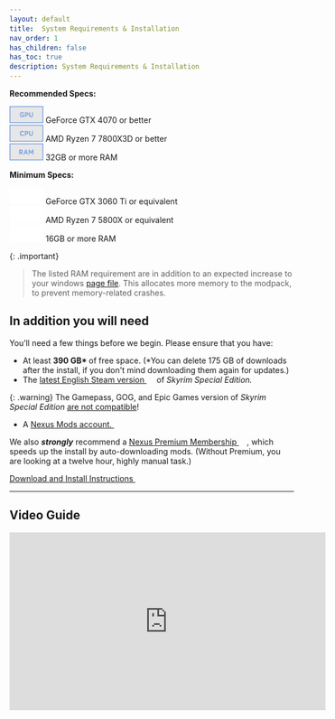 ```yaml
---
layout: default
title:  System Requirements & Installation
nav_order: 1
has_children: false
has_toc: true
description: System Requirements & Installation
---
```


<div class="minimum-specs">
	<div class="specs">
		<p class="section"><strong>Recommended Specs:</strong></p>
		<div class="component">
			<img src="/Assets/svgs/GPU - Recommended.svg" loading="lazy" alt="Blue GPU icon" width="60" style="filter: contrast(45%) brightness(125%);"> <span> GeForce GTX 4070 or better</span>
		</div>
		<div class="component">
			<img src="/Assets/svgs/CPU - Recommended.svg" loading="lazy" alt="Blue CPU icon" width="60" style="filter: contrast(45%) brightness(125%);"> <span> AMD Ryzen 7 7800X3D or better</span>
		</div>
		<div class="component">
			<img src="/Assets/svgs/RAM - Recommended.svg" loading="lazy" alt="Blue RAM icon" width="60" style="filter: contrast(45%) brightness(125%);"> <span> 32GB or more RAM</span>
		</div>
	</div>
	<div class="specs">
		<p class="section"><strong>Minimum Specs:</strong></p>
		<div class="component">
			<img src="/Assets/svgs/GPU - Minimum.svg" loading="lazy" alt="Grey GPU icon" width="60" style="filter: contrast(45%) brightness(200%);">
			<span> GeForce GTX 3060 Ti or equivalent</span>
		</div>
		<div class="component">
			<img src="/Assets/svgs/CPU - Minimum.svg" loading="lazy" alt="Grey CPU icon" width="60" style="filter: contrast(45%) brightness(200%);">
			<span> AMD Ryzen 7 5800X or equivalent</span>
		</div>
		<div class="component">
			<img src="/Assets/svgs/RAM - Minimum.svg" loading="lazy" alt="Grey RAM icon" width="60" style="filter: contrast(45%) brightness(200%);">
			<span> 16GB or more RAM</span>
		</div>
	</div>
</div>

{: .important}
>The listed RAM requirement are in addition to an expected increase to your windows [page file](/01Help/Pagefile).
> This allocates more memory to the modpack, to prevent memory-related crashes.

## In addition you will need 

You’ll need a few things before we begin. Please ensure that you have:

* At least <strong>390 GB* </strong>of free space. (*You can delete 175 GB of downloads after the install, if you don't mind downloading them again for updates.)
* The <a href="https://store.steampowered.com/app/489830/The_Elder_Scrolls_V_Skyrim_Special_Edition/" target="_blank" rel="noopener noreferrer">latest English Steam version <svg viewBox="0 0 24 24" aria-labelledby="svg-external-link-title" width="1em" height="1em"><use xlink:href="#svg-external-link"></use></svg></a> of <em>Skyrim Special Edition.</em>

{: .warning}
The Gamepass, GOG, and Epic Games version of <em>Skyrim Special Edition </em><a href="/01Support/FAQs/#why-steam-i-have-skyrim-from-another-source-and-it-wont-let-me-install" target="_blank" rel="noopener noreferrer">are not compatible</a>!

* A <a href="https://users.nexusmods.com/register" target="_blank" rel="noopener noreferrer">Nexus Mods account. <svg viewBox="0 0 24 24" aria-labelledby="svg-external-link-title" width="1em" height="1em"><use xlink:href="#svg-external-link"></use></svg></a>

We also ***strongly*** recommend a <a href="https://users.nexusmods.com/account/billing" target="_blank" rel="noopener noreferrer">Nexus Premium Membership <svg viewBox="0 0 24 24" aria-labelledby="svg-external-link-title" width="1em" height="1em"><use xlink:href="#svg-external-link"></use></svg></a>, which speeds up the install by auto-downloading mods. (Without Premium, you are looking at a twelve hour, highly manual task.)

<a class="btn btn-indigo" href="/01Help/Install/" target="_blank" rel="noopener noreferrer">Download and Install Instructions <svg viewBox="0 0 24 24" aria-labelledby="svg-external-link-title" width="1em" height="1em"><use xlink:href="#svg-external-link"></use></svg></a>

----

## Video Guide


<iframe  class="yt-embed" width="560" height="315" src="https://www.youtube.com/embed/6IJlT_H7pvk" title="YouTube video player" frameborder="0" allow="accelerometer; autoplay; clipboard-write; encrypted-media; gyroscope; picture-in-picture; web-share" allowfullscreen></iframe>

